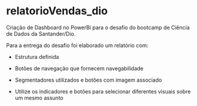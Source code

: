 # relatorioVendas_dio
Criação de Dashboard no PowerBi para o desafio do bootcamp de Ciência de Dados da Santander/Dio.

Para a entrega do desafio foi elaborado um relatório com: 
- Estrutura definida 

- Botões de navegação que fornecem navegabilidade 

- Segmentadores utilizados e botões com imagem associado 

- Utilize os indicadores e botões para selecionar diferentes visuais sobre um mesmo assunto
